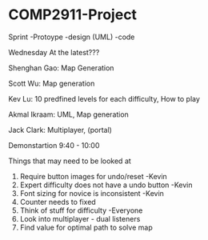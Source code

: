 # COMP2911-Project

Sprint
-Protoype
-design (UML)
-code

Wednesday At the latest???

Shenghan Gao: Map Generation 

Scott Wu: Map generation 

Kev Lu: 10 predfined levels for each difficulty, How to play 

Akmal Ikraam: UML, Map generation 

Jack Clark: Multiplayer, (portal) 

Demonstartion 
9:40 - 10:00

Things that may need to be looked at

1. Require button images for undo/reset -Kevin
3. Expert difficulty does not have a undo button -Kevin
5. Font sizing for novice is inconsistent -Kevin
6. Counter needs to fixed
7. Think of stuff for difficulty -Everyone
8. Look into multiplayer - dual listeners
9. Find value for optimal path to solve map
